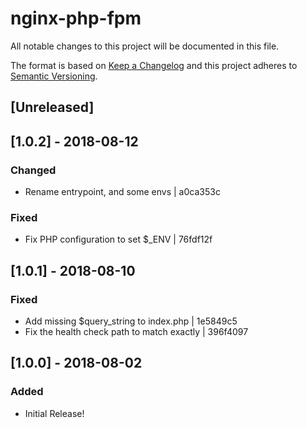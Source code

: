 # nginx-php-fpm
All notable changes to this project will be documented in this file.

The format is based on [Keep a Changelog](http://keepachangelog.com/en/1.0.0/)
and this project adheres to [Semantic Versioning](http://semver.org/spec/v2.0.0.html).

## [Unreleased]

## [1.0.2] - 2018-08-12
### Changed
- Rename entrypoint, and some envs | a0ca353c

### Fixed
- Fix PHP configuration to set $_ENV | 76fdf12f


## [1.0.1] - 2018-08-10
### Fixed
- Add missing $query_string to index.php | 1e5849c5
- Fix the health check path to match exactly | 396f4097

## [1.0.0] - 2018-08-02
### Added
- Initial Release!
